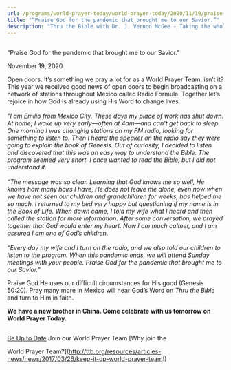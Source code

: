 ```yaml
---
url: /programs/world-prayer-today/world-prayer-today/2020/11/19/praise-god-for-the-pandemic-that-brought-me-to-our-savior
title: "“Praise God for the pandemic that brought me to our Savior.”"
description: "Thru the Bible with Dr. J. Vernon McGee - Taking the whole Word to the whole world"
---
```







## 
 “Praise God for the pandemic that brought me to our Savior.”


November 19, 2020




Open doors. It’s something we pray a lot for as a World Prayer Team, isn’t it? This year we received good news of open doors to begin broadcasting on a network of stations throughout Mexico called Radio Formula. Together let’s rejoice in how God is already using His Word to change lives:  
    
*"I am Emilio from Mexico City. These days my place of work has shut down. At home, I wake up very early—often at 4am—and can't get back to sleep. One morning I was changing stations on my FM radio, looking for something to listen to. Then I heard the speaker on the radio say they were going to explain the book of Genesis. Out of curiosity, I decided to listen and discovered that this was an easy way to understand the Bible. The program seemed very short. I once wanted to read the Bible, but I did not understand it.   
   
“The message was so clear. Learning that God knows me so well, He knows how many hairs I have, He does not leave me alone, even now when we have not seen our children and grandchildren for weeks, has helped me so much. I returned to my bed very happy but questioning if my name is in the Book of Life. When dawn came, I told my wife what I heard and then called the station for more information. After some conversation, we prayed together that God would enter my heart. Now I am much calmer, and I am assured I am one of God’s children.  
   
“Every day my wife and I turn on the radio, and we also told our children to listen to the program. When this pandemic ends, we will attend Sunday meetings with your people. Praise God for the pandemic that brought me to our Savior.”*

Praise God He uses our difficult circumstances for His good (Genesis 50:20). Pray many more in Mexico will hear God’s Word on *Thru the Bible* and turn to Him in faith.

**We have a new brother in China. Come celebrate with us tomorrow on World Prayer Today.**







## 




[Be Up to Date](http://feeds.feedburner.com/WorldPrayerToday "World Prayer Today RSS Feed")
Join our World Prayer Team
[Why join the  

World Prayer Team?](http://ttb.org/resources/articles-news/news/2017/03/26/keep-it-up-world-prayer-team!)




